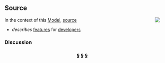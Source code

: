 ## Source

<img src="https://rawgithub.com/nikboyd/Syntopica/master/sample-domain/source.svg" align="right"/>

In the context of this [Model](model.md), [source](https://github.com/nikboyd/Syntopica/blob/master/sample-domain/source.md)

* <i>describes</i> [features](https://github.com/nikboyd/Syntopica/blob/master/sample-domain/feature.md) for [developers](https://github.com/nikboyd/Syntopica/blob/master/sample-domain/developer.md)

### Discussion



<h3 align="center"><b>&sect; &sect; &sect;</b></h3>
